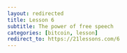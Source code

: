 ```yaml
---
layout: redirected
title: Lesson 6
subtitle: The power of free speech
categories: [bitcoin, lesson]
redirect_to: https://21lessons.com/6
---
```


